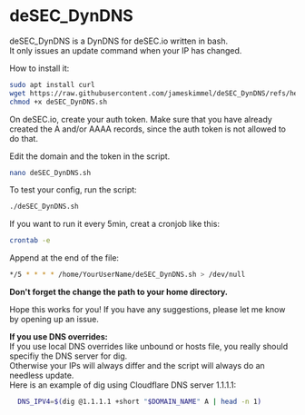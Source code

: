 # deSEC_DynDNS

deSEC_DynDNS is a DynDNS for deSEC.io written in bash.  
It only issues an update command when your IP has changed.

How to install it:
```bash
sudo apt install curl
wget https://raw.githubusercontent.com/jameskimmel/deSEC_DynDNS/refs/heads/main/deSEC_DynDNS.sh
chmod +x deSEC_DynDNS.sh
```

On deSEC.io, create your auth token. Make sure that you have already created the A and/or AAAA records, since the auth token is not allowed to do that. 

Edit the domain and the token in the script.
```bash
nano deSEC_DynDNS.sh
```

To test your config, run the script: 
```bash
./deSEC_DynDNS.sh
```

If you want to run it every 5min, creat a cronjob like this:  
```bash
crontab -e
```

Append at the end of the file: 
```bash
*/5 * * * * /home/YourUserName/deSEC_DynDNS.sh > /dev/null
```
**Don't forget the change the path to your home directory.**

Hope this works for you! If you have any suggestions, please let me know by opening up an issue.

**If you use DNS overrides:**  
If you use local DNS overrides like unbound or hosts file, you really should specifiy the DNS server for dig.  
Otherwise your IPs will always differ and the script will always do an needless update.  
Here is an example of dig using Cloudflare DNS server 1.1.1.1:  
```bash
  DNS_IPV4=$(dig @1.1.1.1 +short "$DOMAIN_NAME" A | head -n 1)
```

